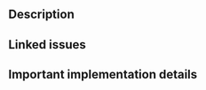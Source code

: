 <!-- If applicable - remeber to add the PR to the EA Rust project (ONLY IF THERE IS NO LINKED ISSUE) -->

## Description

<!-- Please describe the motivation & changes introduced by this PR -->

## Linked issues

<!-- Please use "Resolves #<issue_no> syntax in case this PR should be linked to an issue -->

## Important implementation details

<!-- if any, optional section -->
